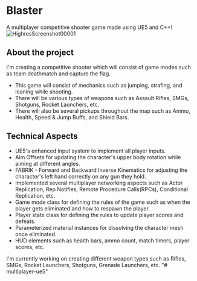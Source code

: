 # Blaster
A multiplayer competitive shooter game made using UE5 and C++!
![HighresScreenshot00001](https://github.com/Th3RoadNotTaken/Blaster/assets/34506769/740e9da6-bebb-42bf-b75b-5a136d3f9bf5)

## About the project
I'm creating a competitive shooter which will consist of game modes such as team deathmatch and capture the flag.
* This game will consist of mechanics such as jumping, strafing, and leaning while shooting.
* There will be various types of weapons such as Assault Rifles, SMGs, Shotguns, Rocket Launchers, etc.
* There will also be several pickups throughout the map such as Ammo, Health, Speed & Jump Buffs, and Shield Bars.

## Technical Aspects
* UE5's enhanced input system to implement all player inputs.
* Aim Offsets for updating the character's upper body rotation while aiming at different angles.
* FABRIK - Forward and Backward Inverse Kinematics for adjusting the character's left hand correctly on any gun they hold.
* Implemented several multiplayer networking aspects such as Actor Replication, Rep Notifies, Remote Procedure Calls(RPCs), Conditional Replication, etc.
* Game mode class for defining the rules of the game such as when the player gets eliminated and how to respawn the player.
* Player state class for defining the rules to update player scores and defeats.
* Parameterized material instances for dissolving the character mesh once eliminated.
* HUD elements such as health bars, ammo count, match timers, player scores, etc. 

I'm currently working on creating different weapon types such as Rifles, SMGs, Rocket Launchers, Shotguns, Grenade Launchers, etc.
"# multiplayer-ue5" 
